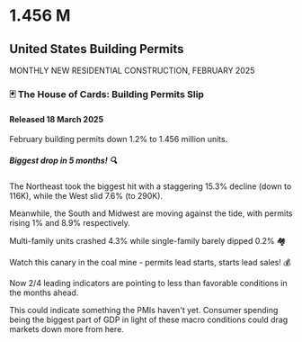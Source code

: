 # 1.456 M
## United States Building Permits
MONTHLY NEW RESIDENTIAL CONSTRUCTION, FEBRUARY 2025
### 🃏 The House of Cards: Building Permits Slip
#### Released 18 March 2025
February building permits down 1.2% to 1.456 million units.

##### Biggest drop in 5 months! 🔍

The Northeast took the biggest hit with a staggering 15.3% decline (down to 116K), while the West slid 7.6% (to 290K).

Meanwhile, the South and Midwest are moving against the tide, with permits rising 1% and 8.9% respectively.

Multi-family units crashed 4.3% while single-family barely dipped 0.2% 🏘️

Watch this canary in the coal mine - permits lead starts, starts lead sales! 💰

Now 2/4 leading indicators are pointing to less than favorable conditions in the months ahead.

This could indicate something the PMIs haven't yet. Consumer spending being the biggest part of GDP in light of these macro conditions could drag markets down more from here.
